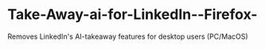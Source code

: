 # Take-Away-ai-for-LinkedIn--Firefox-
Removes LinkedIn's AI-takeaway features for desktop users (PC/MacOS)
